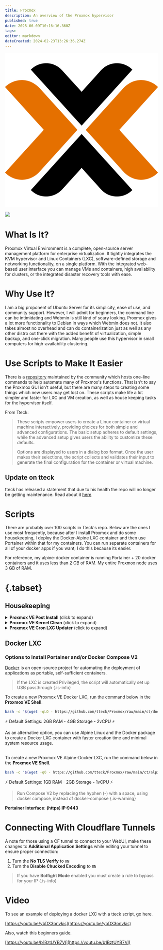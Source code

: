 ```yaml
---
title: Proxmox
description: An overview of the Proxmox hypervisor
published: true
date: 2025-06-09T10:16:16.360Z
tags: 
editor: markdown
dateCreated: 2024-02-23T13:26:36.274Z
---
```


![](/proxmox.png)

![](https://wiki.hydrology.cc/proxmox-ve-8-1-host-summary-secure-boot.png)
# What Is It?

Proxmox Virtual Environment is a complete, open-source server management platform for enterprise virtualization. It tightly integrates the KVM hypervisor and Linux Containers (LXC), software-defined storage and networking functionality, on a single platform. With the integrated web-based user interface you can manage VMs and containers, high availability for clusters, or the integrated disaster recovery tools with ease.

# Why Use It?

I am a big proponent of Ubuntu Server for its simplicity, ease of use, and community support. However, I will admit for beginners, the command line can be intimidating and Webmin is still kind of scary looking. Proxmox gives a lot more functionality to Debian in ways which Webmin does not. It also takes almost no overhead and can do containerization just as well as any other distro out there with the added benefit of virtualization, simple backup, and one-click migration. Many people use this hypervisor in small computers for high-availability clustering. 

# Use Scripts to Make It Easier

There is a [repository](https://community-scripts.github.io/ProxmoxVE/) maintained by the community which hosts one-line commands to help automate many of Proxmox's functions. That isn't to say the Proxmox GUI isn't useful, but there are many steps to creating some things which new users may get lost on. These scripts make life a lot simpler and faster for LXC and VM creation, as well as house keeping tasks for the hypervisor itself.

From Tteck: 

> These scripts empower users to create a Linux container or virtual machine interactively, providing choices for both simple and advanced configurations. The basic setup adheres to default settings, while the advanced setup gives users the ability to customize these defaults.
> 
> Options are displayed to users in a dialog box format. Once the user makes their selections, the script collects and validates their input to generate the final configuration for the container or virtual machine.

## Update on tteck

tteck has released a statement that due to his health the repo will no longer be getting maintenance. Read about it [here](https://servers.hydrology.cc/farewell-to-tteck/).

# Scripts

There are probably over 100 scripts in Tteck's repo. Below are the ones I use most frequently, because after I install Proxmox and do some housekeeping, I deploy the Docker-Alpine LXC container and then use Portainer within that for my containers. You can run separate containers for all of your docker apps if you want; I do this because its easier. 

For reference, my alpine-docker container is running Portainer + 20 docker containers and it uses less than 2 GB of RAM. My entire Proxmox node uses 3 GB of RAM.
# {.tabset}
## Housekeeping

<details>
<summary><strong>Proxmox VE Post Install</strong> (click to expand)</summary>

This script provides options for managing Proxmox VE repositories, including:
- Disabling the Enterprise Repo
- Adding/correcting PVE sources
- Enabling the No-Subscription Repo
- Adding the test Repo
- Disabling the subscription nag
- Updating Proxmox VE
- Rebooting the system

Run the command below in the **Proxmox VE Shell**:

```bash
bash -c "$(wget -qLO - https://github.com/tteck/Proxmox/raw/main/misc/post-pve-install.sh)"
```
> It is recommended to answer "yes" (y) to all options presented during the process
{.is-info}

</details>

<details>
<summary><strong>Proxmox VE Kernel Clean</strong> (click to expand)</summary>

Cleaning unused kernel images is beneficial for:
- Reducing the length of the GRUB menu
- Freeing up disk space
- Streamlining the boot process

Run the command below in the **Proxmox VE Shell**:

```bash
bash -c "$(wget -qLO - https://github.com/tteck/Proxmox/raw/main/misc/kernel-clean.sh)"
```
</details>

<details>
<summary><strong>Proxmox VE Cron LXC Updater</strong> (click to expand)</summary>

This script will add/remove a crontab schedule that updates all LXCs every Sunday at midnight.

**To exclude specific LXCs from updating:**
1. Edit crontab (`crontab -e`)
2. Add CTIDs as shown in this example (-s 103 111):

```bash
0 0 * * 0 PATH=/usr/local/sbin:/usr/local/bin:/usr/sbin:/usr/bin:/sbin:/bin /bin/bash -c "$(wget -qLO - https://github.com/tteck/Proxmox/raw/main/misc/update-lxcs-cron.sh)" -s 103 111 >>/var/log/update-lxcs-cron.log 2>/dev/null
```

Run the command below in the **Proxmox VE Shell** to set up:

```bash
bash -c "$(wget -qLO - https://github.com/tteck/Proxmox/raw/main/misc/cron-update-lxcs.sh)"
```
</details>


## Docker LXC

### Options to Install Portainer and/or Docker Compose V2

[Docker](https://www.docker.com/) is an open-source project for automating the deployment of applications as portable, self-sufficient containers.

> If the LXC is created Privileged, the script will automatically set up USB passthrough
{.is-info}


To create a new Proxmox VE Docker LXC, run the command below in the **Proxmox VE Shell**.
```bash
bash -c "$(wget -qLO - https://github.com/tteck/Proxmox/raw/main/ct/docker.sh)"
```

⚡ Default Settings: 2GB RAM - 4GB Storage - 2vCPU ⚡

As an alternative option, you can use Alpine Linux and the Docker package to create a Docker LXC container with faster creation time and minimal system resource usage.   
 

To create a new Proxmox VE Alpine-Docker LXC, run the command below in the **Proxmox VE Shell**.   
```bash
bash -c "$(wget -qO - https://github.com/tteck/Proxmox/raw/main/ct/alpine-docker.sh)"
```

⚡ Default Settings: 1GB RAM - 2GB Storage - 1vCPU ⚡
> 
> Run Compose V2 by replacing the hyphen (-) with a space, using docker compose, instead of docker-compose
{.is-warning}


**Portainer Interface: (https) IP:9443**

# Connecting With Cloudflare Tunnels
A note for those using a CF tunnel to connect to your WebUI, make these changes to **Additional Application Settings** while editing your tunnel to ensure proper connection:
1. Turn the **No TLS Verify** to `ON`
1. Turn the **Disable Chucked Encoding** to `ON`

> If you have **Botfight Mode** enabled you must create a rule to bypass for your IP
{.is-info}


# Video

To see an example of deploying a docker LXC with a tteck script, go here.

[https://youtu.be/ybDX3onvkis](https://youtu.be/ybDX3onvkis)

Also, watch this beginners guide.

[https://youtu.be/b1BztUYB7VI](https://youtu.be/b1BztUYB7VI)